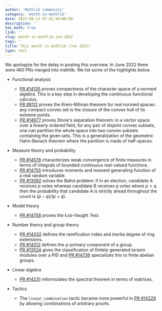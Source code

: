 ```yaml
---
author: 'Mathlib community'
category: 'month-in-mathlib'
date: 2022-08-11 07:42:45+00:00
description: ''
has_math: true
link: ''
slug: month-in-mathlib-jun-2022
tags: ''
title: This month in mathlib (Jun 2022)
type: text
---
```


We apologize for the delay in posting this overview.
In June 2022 there were 460 PRs merged into mathlib. We list some of the highlights below.

<!-- TEASER_END -->


* Functional analysis
     - [PR #14135](https://github.com/leanprover-community/mathlib/pull/14135) proves compactness of the character space of a normed algebra. This is a key step in developing the continuous functional calculus.
     - [PR #8112](https://github.com/leanprover-community/mathlib/pull/8112) proves the Krein-Milman theorem for real normed spaces: any compact convex
set is the closure of the convex hull of its extreme points. 
     - [PR #14677](https://github.com/leanprover-community/mathlib/pull/14677) proves Stone's separation theorem: in a vector space over a linearly ordered field, for any pair of disjoint convex subsets, one can partition the whole space into two convex subsets containing the given sets. This is a generalization of the geometric Hahn-Banach theorem where the partition is made of half-spaces. 

* Measure theory and probability
     - [PR #14578](https://github.com/leanprover-community/mathlib/pull/14578) characterizes weak convergence of finite measures in terms of integrals of bounded continuous real-valued functions.
     - [PR #14755](https://github.com/leanprover-community/mathlib/pull/14755) introduces moments and moment generating function of a real random variable.
     - [PR #13592](https://github.com/leanprover-community/mathlib/pull/13592) solves the Ballot problem: if in an election, candidate A receives $p$ votes whereas candidate B receives $q$ votes where $p > q$ then the probability that candidate A is strictly ahead throughout the count is $(p - q) / (p + q)$.

* Model theory
     - [PR #14758](https://github.com/leanprover-community/mathlib/pull/14758) proves the Łoś–Vaught Test.

* Number theory and group theory
     - [PR #14332](https://github.com/leanprover-community/mathlib/pull/14332) defines the ramification index and inertia degree of ring extensions.
     - [PR #14312](https://github.com/leanprover-community/mathlib/pull/14312) defines the p-primary component of a group.
     - [PR #13524](https://github.com/leanprover-community/mathlib/pull/13524) gives the classification of finitely generated torsion modules over a PID and
    [PR #14736](https://github.com/leanprover-community/mathlib/pull/14736) specializes this to finite abelian groups.

* Linear algebra
     - [PR #14231](https://github.com/leanprover-community/mathlib/pull/14231) reformulates the spectral theorem in terms of matrices.

* Tactics
     - The `linear_combination` tactic became more powerful in [PR #14229](https://github.com/leanprover-community/mathlib/pull/14229) by allowing combinations of arbitrary proofs.
